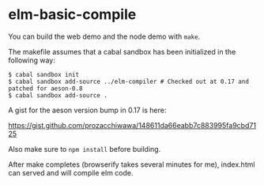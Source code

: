 elm-basic-compile
=================

You can build the web demo and the node demo with ```make```.  

The makefile assumes that a cabal sandbox has been initialized in the following way:

    $ cabal sandbox init
    $ cabal sandbox add-source ../elm-compiler # Checked out at 0.17 and patched for aeson-0.8
    $ cabal sandbox add-source .

A gist for the aeson version bump in 0.17 is here:

https://gist.github.com/prozacchiwawa/148611da66eabb7c883995fa9cbd7125

Also make sure to ```npm install``` before building.

After make completes (browserify takes several minutes for me),
index.html can served and will compile elm code.
